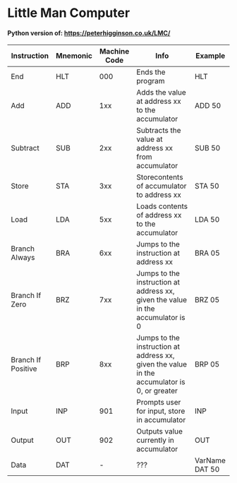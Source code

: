 # Little Man Computer
#### Python version of: https://peterhigginson.co.uk/LMC/

| Instruction        | Mnemonic | Machine Code  | Info                                                                                         | Example        |
|--------------------|----------|---------------|----------------------------------------------------------------------------------------------|----------------|
| End                | HLT      | 000           | Ends the program                                                                             | HLT            |
| Add                | ADD      | 1xx           | Adds the value at address xx to the accumulator                                              | ADD 50         |
| Subtract           | SUB      | 2xx           | Subtracts the value at address xx from accumulator                                           | SUB 50         |
| Store              | STA      | 3xx           | Storecontents of accumulator to address xx                                                   | STA 50         |
| Load               | LDA      | 5xx           | Loads contents of address xx to the accumulator                                              | LDA 50         |
| Branch Always      | BRA      | 6xx           | Jumps to the instruction at address xx                                                       | BRA 05         |
| Branch If Zero     | BRZ      | 7xx           |  Jumps to the instruction at address xx, given the value  in the accumulator is 0            | BRZ 05         |
| Branch If Positive | BRP      | 8xx           | Jumps to the instruction at address xx, given the value  in the accumulator is 0, or greater | BRP 05         |
| Input              | INP      | 901           | Prompts user for input, store in accumulator                                                 | INP            |
| Output             | OUT      | 902           | Outputs value currently in accumulator                                                       | OUT            |
| Data               | DAT      | -             | ???                                                                                          | VarName DAT 50 |      